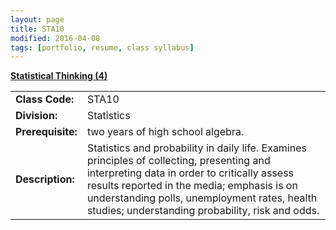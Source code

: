 ```yaml
---
layout: page
title: STA10
modified: 2016-04-08 
tags: [portfolio, resume, class syllabus]
---
```

<b><u> Statistical Thinking (4)</u></b>

|  |   |
----------------|--------------
<b>Class Code:</b> |  STA10
<b>Division:</b> |  Statistics
<b>Prerequisite:</b> |   two years of high school algebra.
<b>Description:</b> |   Statistics and probability in daily life. Examines principles of collecting, presenting and interpreting data in order to critically assess results reported in the media; emphasis is on understanding polls, unemployment rates, health studies; understanding probability, risk and odds. 
